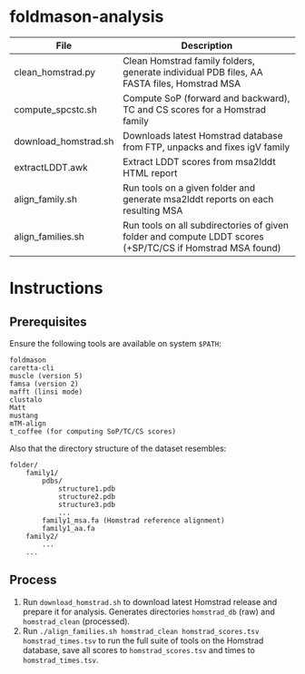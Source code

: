 # foldmason-analysis

| File | Description |
| --- | --- |
| clean_homstrad.py | Clean Homstrad family folders, generate individual PDB files, AA FASTA files, Homstrad MSA |
| compute_spcstc.sh | Compute SoP (forward and backward), TC and CS scores for a Homstrad family |
| download_homstrad.sh | Downloads latest Homstrad database from FTP, unpacks and fixes igV family |
| extractLDDT.awk | Extract LDDT scores from msa2lddt HTML report |
| align_family.sh | Run tools on a given folder and generate msa2lddt reports on each resulting MSA |
| align_families.sh | Run tools on all subdirectories of given folder and compute LDDT scores (+SP/TC/CS if Homstrad MSA found) |

# Instructions
## Prerequisites
Ensure the following tools are available on system `$PATH`:

```
foldmason
caretta-cli
muscle (version 5)
famsa (version 2)
mafft (linsi mode)
clustalo
Matt
mustang
mTM-align
t_coffee (for computing SoP/TC/CS scores)
```

Also that the directory structure of the dataset resembles:

```
folder/
    family1/
        pdbs/
            structure1.pdb
            structure2.pdb
            structure3.pdb
            ...
        family1_msa.fa (Homstrad reference alignment)
        family1_aa.fa
    family2/
        ...
    ...
```

## Process
1. Run `download_homstrad.sh` to download latest Homstrad release and prepare it for analysis.
   Generates directories `homstrad_db` (raw) and `homstrad_clean` (processed).
2. Run `./align_families.sh homstrad_clean homstrad_scores.tsv homstrad_times.tsv` to run the full suite of
   tools on the Homstrad database, save all scores to `homstrad_scores.tsv` and times to `homstrad_times.tsv`.
